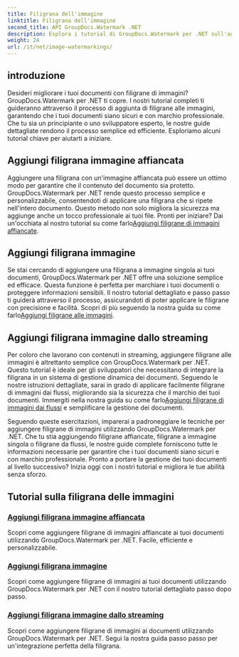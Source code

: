 ```yaml
---
title: Filigrana dell'immagine
linktitle: Filigrana dell'immagine
second_title: API GroupDocs.Watermark .NET
description: Esplora i tutorial di GroupDocs.Watermark per .NET sull'aggiunta di filigrane alle immagini. Scopri metodi passo passo per migliorare la sicurezza e il branding del tuo documento.
weight: 24
url: /it/net/image-watermarkings/
---
```

## introduzione

Desideri migliorare i tuoi documenti con filigrane di immagini? GroupDocs.Watermark per .NET ti copre. I nostri tutorial completi ti guideranno attraverso il processo di aggiunta di filigrane alle immagini, garantendo che i tuoi documenti siano sicuri e con marchio professionale. Che tu sia un principiante o uno sviluppatore esperto, le nostre guide dettagliate rendono il processo semplice ed efficiente. Esploriamo alcuni tutorial chiave per aiutarti a iniziare.

## Aggiungi filigrana immagine affiancata
Aggiungere una filigrana con un'immagine affiancata può essere un ottimo modo per garantire che il contenuto del documento sia protetto. GroupDocs.Watermark per .NET rende questo processo semplice e personalizzabile, consentendoti di applicare una filigrana che si ripete nell'intero documento. Questo metodo non solo migliora la sicurezza ma aggiunge anche un tocco professionale ai tuoi file. Pronti per iniziare? Dai un'occhiata al nostro tutorial su come farlo[Aggiungi filigrane di immagini affiancate](./add-tiled-image-watermark/).

## Aggiungi filigrana immagine
 Se stai cercando di aggiungere una filigrana a immagine singola ai tuoi documenti, GroupDocs.Watermark per .NET offre una soluzione semplice ed efficace. Questa funzione è perfetta per marchiare i tuoi documenti o proteggere informazioni sensibili. Il nostro tutorial dettagliato e passo passo ti guiderà attraverso il processo, assicurandoti di poter applicare le filigrane con precisione e facilità. Scopri di più seguendo la nostra guida su come farlo[Aggiungi filigrane alle immagini](./add-image-watermark/).

## Aggiungi filigrana immagine dallo streaming
Per coloro che lavorano con contenuti in streaming, aggiungere filigrane alle immagini è altrettanto semplice con GroupDocs.Watermark per .NET. Questo tutorial è ideale per gli sviluppatori che necessitano di integrare la filigrana in un sistema di gestione dinamica dei documenti. Seguendo le nostre istruzioni dettagliate, sarai in grado di applicare facilmente filigrane di immagini dai flussi, migliorando sia la sicurezza che il marchio dei tuoi documenti. Immergiti nella nostra guida su come farlo[Aggiungi filigrane di immagini dai flussi](./add-image-watermark-from-stream/) e semplificare la gestione dei documenti.

Seguendo queste esercitazioni, imparerai a padroneggiare le tecniche per aggiungere filigrane di immagini utilizzando GroupDocs.Watermark per .NET. Che tu stia aggiungendo filigrane affiancate, filigrane a immagine singola o filigrane da flussi, le nostre guide complete forniscono tutte le informazioni necessarie per garantire che i tuoi documenti siano sicuri e con marchio professionale. Pronto a portare la gestione dei tuoi documenti al livello successivo? Inizia oggi con i nostri tutorial e migliora le tue abilità senza sforzo.

## Tutorial sulla filigrana delle immagini
### [Aggiungi filigrana immagine affiancata](./add-tiled-image-watermark/)
Scopri come aggiungere filigrane di immagini affiancate ai tuoi documenti utilizzando GroupDocs.Watermark per .NET. Facile, efficiente e personalizzabile.
### [Aggiungi filigrana immagine](./add-image-watermark/)
Scopri come aggiungere filigrane di immagini ai tuoi documenti utilizzando GroupDocs.Watermark per .NET con il nostro tutorial dettagliato passo dopo passo.
### [Aggiungi filigrana immagine dallo streaming](./add-image-watermark-from-stream/)
Scopri come aggiungere filigrane di immagini ai documenti utilizzando GroupDocs.Watermark per .NET. Segui la nostra guida passo passo per un'integrazione perfetta della filigrana.
